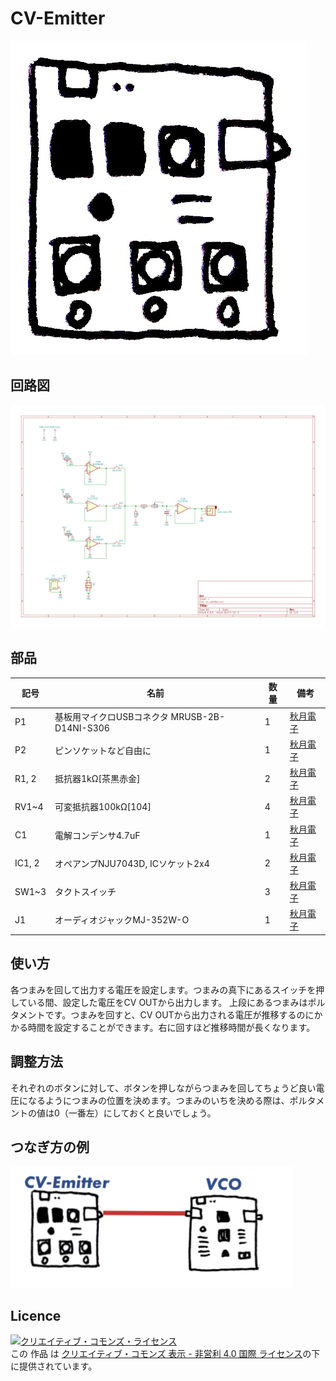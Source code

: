# CV-Emitter
![基板のイラスト](./illustration_cvemitter.jpg)
## 回路図
![回路図](https://github.com/Qux/schematics/blob/master/cv-emitter/cv-emitter.svg)

## 部品
| 記号|名前|数量|備考|
|---|-----------|-------|-------|
| P1      | 基板用マイクロUSBコネクタ MRUSB-2B-D14NI-S306     |       1|[秋月電子](https://akizukidenshi.com/catalog/g/gC-10398/)|
| P2      | ピンソケットなど自由に     |       1|[秋月電子](https://akizukidenshi.com/catalog/g/gC-10097/)|
| R1, 2   | 抵抗器1kΩ[茶黒赤金]       |       2|[秋月電子](https://akizukidenshi.com/catalog/g/gR-25102/)|
| RV1~4   | 可変抵抗器100kΩ[104]     |       4|[秋月電子](https://akizukidenshi.com/)|
| C1      | 電解コンデンサ4.7uF     |       1|[秋月電子](https://akizukidenshi.com/)|
| IC1, 2  | オペアンプNJU7043D, ICソケット2x4     |       2|[秋月電子](https://akizukidenshi.com/)|
| SW1~3   | タクトスイッチ     |       3|[秋月電子](https://akizukidenshi.com/)|
| J1      | オーディオジャックMJ-352W-O     |       1|[秋月電子](https://akizukidenshi.com/)|


## 使い方
各つまみを回して出力する電圧を設定します。つまみの真下にあるスイッチを押している間、設定した電圧をCV OUTから出力します。
上段にあるつまみはポルタメントです。つまみを回すと、CV OUTから出力される電圧が推移するのにかかる時間を設定することができます。右に回すほど推移時間が長くなります。

## 調整方法
それぞれのボタンに対して、ボタンを押しながらつまみを回してちょうど良い電圧になるようにつまみの位置を決めます。つまみのいちを決める際は、ポルタメントの値は0（一番左）にしておくと良いでしょう。

## つなぎ方の例
![つなぎ方の例](./howtoplay.png) 

## Licence
<a rel="license" href="http://creativecommons.org/licenses/by-nc/4.0/"><img alt="クリエイティブ・コモンズ・ライセンス" style="border-width:0" src="https://i.creativecommons.org/l/by-nc/4.0/88x31.png" /></a><br />この 作品 は <a rel="license" href="http://creativecommons.org/licenses/by-nc/4.0/">クリエイティブ・コモンズ 表示 - 非営利 4.0 国際 ライセンス</a>の下に提供されています。
